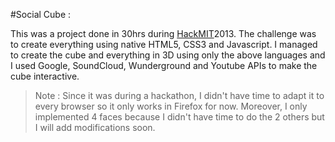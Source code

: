 #Social Cube :

This was a project done in 30hrs during [HackMIT](www.HackMIT.org)2013.
The challenge was to create everything using native HTML5, CSS3 and Javascript.
I managed to create the cube and everything in 3D using only the above
languages and I used Google, SoundCloud, Wunderground and Youtube APIs
to make the cube interactive.

>Note : Since it was during a hackathon, I didn't have time to adapt it to
>every browser so it only works in Firefox for now. Moreover, I only implemented
>4 faces because I didn't have time to do the 2 others but I will add modifications
>soon.
